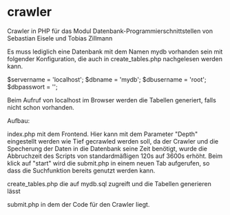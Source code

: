 # crawler
Crawler in PHP für das Modul Datenbank-Programmierschnittstellen
von Sebastian Eisele und Tobias Zillmann

Es muss lediglich eine Datenbank mit dem Namen mydb vorhanden sein mit folgender Konfiguration, die auch in create_tables.php nachgelesen werden kann.

$servername = 'localhost';
$dbname = 'mydb';
$dbusername = 'root';
$dbpasswort = '';

Beim Aufruf von localhost im Browser werden die Tabellen generiert, falls nicht schon vorhanden.

Aufbau:

index.php mit dem Frontend. Hier kann mit dem Parameter "Depth" eingestellt werden wie Tief gecrawled werden soll, da der Crawler und die Specherung der Daten in die Datenbank seine Zeit benötigt, wurde die Abbruchzeit des Scripts von standardmäßigen 120s auf 3600s erhöht. Beim klick auf "start" wird die submit.php in einem neuen Tab aufgerufen, so dass die Suchfunktion bereits genutzt werden kann.

create_tables.php die auf mydb.sql zugreift und die Tabellen generieren lässt

submit.php in dem der Code für den Crawler liegt.
